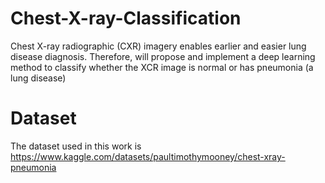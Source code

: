 # Chest-X-ray-Classification
Chest X-ray radiographic (CXR) imagery enables earlier and easier lung disease diagnosis. Therefore, will propose and implement a deep learning method  to classify whether the XCR image is normal or has pneumonia (a lung disease) 

# Dataset
The dataset used in this work is https://www.kaggle.com/datasets/paultimothymooney/chest-xray-pneumonia 
